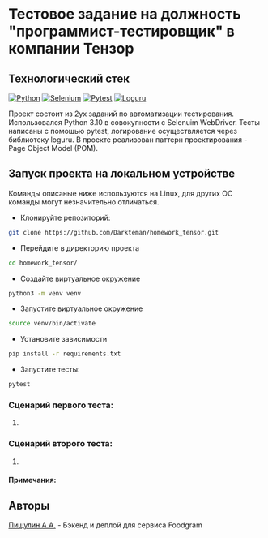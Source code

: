 # Тестовое задание на должность "программист-тестировщик" в компании Тензор

## Технологический стек
[![Python](https://img.shields.io/badge/-Python-464646?style=flat&logo=Python&logoColor=56C0C0&color=008080)](https://www.python.org/)
[![Selenium](https://img.shields.io/badge/-Selenium-464646?style=flat&logo=selenium&logoColor=56C0C0&color=008080)](https://www.selenium.dev/)
[![Pytest](https://img.shields.io/badge/-Pytest-464646?style=flat&logo=Pytestk&logoColor=56C0C0&color=008080)](https://docs.pytest.org/en/7.3.x/)
[![Loguru](https://img.shields.io/badge/-Loguru-464646?style=flat&logo=Loguru&logoColor=56C0C0&color=008080)](https://loguru.readthedocs.io/en/stable/api/logger.html)

Проект состоит из 2ух заданий по автоматизации тестирования.
Использовался Python 3.10 в совокупности с Selenuim WebDriver.
Тесты написаны с помощью pytest, логирование осуществляется через библиотеку loguru.
В проекте реализован паттерн проектирования - Page Object Model (POM).

## Запуск проекта на локальном устройстве
Команды описаные ниже используются на Linux, для других ОС команды могут незначительно отличаться.
* Клонируйте репозиторий:
```bash
git clone https://github.com/Darkteman/homework_tensor.git
```
* Перейдите в директорию проекта
```bash
cd homework_tensor/
```  
* Создайте виртуальное окружение
```bash
python3 -m venv venv
```  
* Запустите виртуальное окружение
```bash
source venv/bin/activate
```
* Установите зависимости 
```bash
pip install -r requirements.txt
```
* Запустите тесты:
```bash
pytest
```

### Сценарий первого теста:
1. 

### Сценарий второго теста:
1. 

#### Примечания:

## Авторы
[Пищулин А.А.](https://github.com/darkteman) - Бэкенд и деплой для сервиса Foodgram
